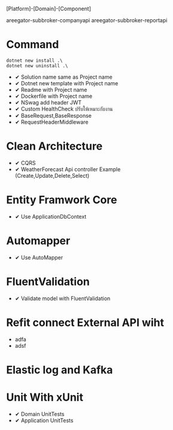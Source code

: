 [Platform]-[Domain]-[Component]

areegator-subbroker-companyapi
areegator-subbroker-reportapi

# Command
```
dotnet new install .\
dotnet new uninstall .\
```
- ✔ Solution name same as Project name
- ✔ Dotnet new template with Project name
- ✔ Readme with Project name
- ✔ Dockerfile with Project name
- ✔ NSwag add header JWT
- ✔ Custom HealthCheck ปรับให้เหมาะกับงาน
- ✔ BaseRequest,BaseResponse
- ✔ RequestHeaderMiddleware
# Clean Architecture 
- ✔ CQRS
- ✔ WeatherForecast Api controller Example (Create,Update,Delete,Select)

# Entity Framwork Core
- ✔ Use ApplicationDbContext

# Automapper
- ✔ Use AutoMapper

# FluentValidation
- ✔ Validate model with FluentValidation

# Refit connect External API wiht
- adfa
- adsf

# Elastic log and Kafka

# Unit With xUnit
- ✔ Domain UnitTests
- ✔ Application UnitTests